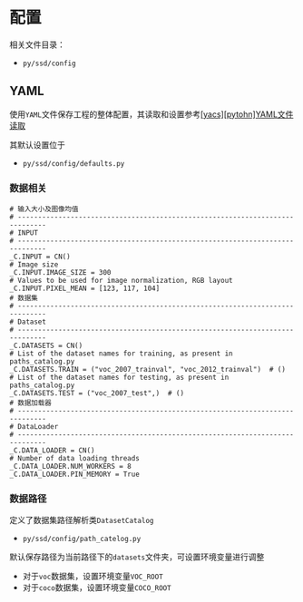 
# 配置

相关文件目录：

* `py/ssd/config`

## YAML

使用`YAML`文件保存工程的整体配置，其读取和设置参考[[yacs][pytohn]YAML文件读取](https://zj-image-processing.readthedocs.io/zh_CN/latest/python/[yacs][pytohn]YAML%E6%96%87%E4%BB%B6%E8%AF%BB%E5%8F%96/)

其默认设置位于

* `py/ssd/config/defaults.py`

### 数据相关

```
# 输入大小及图像均值
# -----------------------------------------------------------------------------
# INPUT
# -----------------------------------------------------------------------------
_C.INPUT = CN()
# Image size
_C.INPUT.IMAGE_SIZE = 300
# Values to be used for image normalization, RGB layout
_C.INPUT.PIXEL_MEAN = [123, 117, 104]
# 数据集
# -----------------------------------------------------------------------------
# Dataset
# -----------------------------------------------------------------------------
_C.DATASETS = CN()
# List of the dataset names for training, as present in paths_catalog.py
_C.DATASETS.TRAIN = ("voc_2007_trainval", "voc_2012_trainval")  # ()
# List of the dataset names for testing, as present in paths_catalog.py
_C.DATASETS.TEST = ("voc_2007_test",)  # ()
# 数据加载器
# -----------------------------------------------------------------------------
# DataLoader
# -----------------------------------------------------------------------------
_C.DATA_LOADER = CN()
# Number of data loading threads
_C.DATA_LOADER.NUM_WORKERS = 8
_C.DATA_LOADER.PIN_MEMORY = True
```

### 数据路径

定义了数据集路径解析类`DatasetCatalog`

* `py/ssd/config/path_catelog.py`

默认保存路径为当前路径下的`datasets`文件夹，可设置环境变量进行调整

* 对于`voc`数据集，设置环境变量`VOC_ROOT`
* 对于`coco`数据集，设置环境变量`COCO_ROOT`